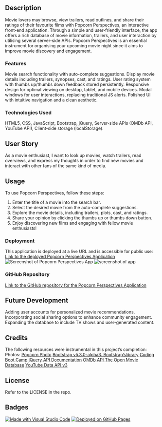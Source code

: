 ## Description
Movie lovers may browse, view trailers, read outlines, and share their ratings of their favourite films with Popcorn Perspectives, an interactive front-end application. Through a simple and user-friendly interface, the app offers a rich database of movie information, trailers, and user interaction by utilising several server-side APIs. Popcorn Perspectives is an essential instrument for organising your upcoming movie night since it aims to improve movie discovery and engagement.
### Features
Movie search functionality with auto-complete suggestions.
Display movie details including trailers, synopses, cast, and ratings.
User rating system with thumbs up/thumbs down feedback stored persistently.
Responsive design for optimal viewing on desktop, tablet, and mobile devices.
Modal windows for user interactions, replacing traditional JS alerts.
Polished UI with intuitive navigation and a clean aesthetic.
### Technologies Used
HTML5, CSS, JavaScript, Bootstrap, jQuery, Server-side APIs (OMDb API, YouTube API),
Client-side storage (localStorage).
## User Story
As a movie enthusiast, I want to look up movies, watch trailers, read overviews, and express my thoughts in order to find new movies and interact with other fans of the same kind of media.
## Usage
To use Popcorn Perspectives, follow these steps:
1. Enter the title of a movie into the search bar.
2. Select the desired movie from the auto-complete suggestions.
3. Explore the movie details, including trailers, plots, cast, and ratings.
4. Share your opinion by clicking the thumbs up or thumbs down button.
5. Enjoy discovering new films and engaging with fellow movie enthusiasts!
### Deployment
This application is deployed at a live URL and is accessible for public use:
[Link to the deployed Popcorn Perspectives Application](https://c-woolrych.github.io/Film-Review/)
![Screenshot of Popcorn Perspectives App](assets\Images\Screenshot(11).png)
![screenshot of app](assets\Images\Screenshot(12).png)
### GitHub Repository
[Link to the GitHub repository for the Popcorn Perspectives Application](https://github.com/c-woolrych/Film-Review)
## Future Development
Adding user accounts for personalized movie recommendations.
Incorporating social sharing options to enhance community engagement.
Expanding the database to include TV shows and user-generated content.
## Credits
The following resources were instrumental in this project’s completion:
Photos:
[Popcorn Photo](https://www.pexels.com/photo/orange-corn-kernels-60507/)
[Bootstrap v5.3.0-alpha3. Bootstrap’slibrary](https://getbootstrap.com)
[Coding Boot Camp](https://coding-boot-camp.github.io/full-stack/github/professional-readme-guide)
[jQuery API Documentation](https://api.jquery.com)
[OMDb API The Open Movie Database](http://www.omdbapi.com)
[YouTube Data API v3](https://developers.google.com/youtube/v3/docs/?apix=true)
## License
Refer to the LICENSE in the repo.
## Badges
[![Made with Visual Studio Code](https://img.shields.io/badge/Made%20with-Visual%20Studio%20Code-1f425f.svg)](https://code.visualstudio.com/)
[![Deployed on GitHub Pages](https://img.shields.io/badge/Deployed%20on-GitHub%20Pages-brightgreen)](https://pages.github.com/)

